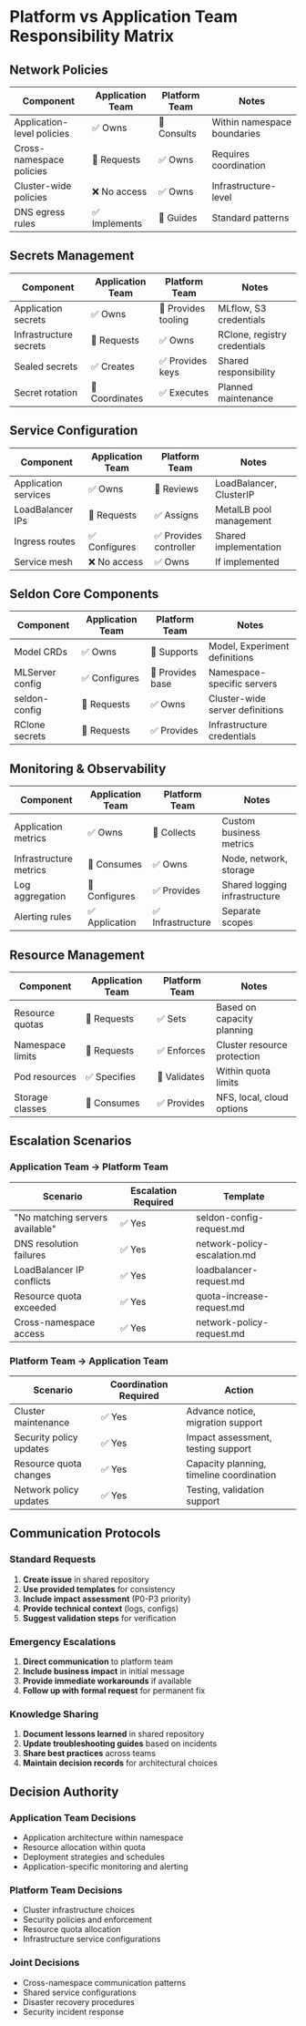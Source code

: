 # Platform vs Application Team Responsibility Matrix

## Network Policies

| Component | Application Team | Platform Team | Notes |
|-----------|------------------|---------------|-------|
| Application-level policies | ✅ Owns | 🤝 Consults | Within namespace boundaries |
| Cross-namespace policies | 🤝 Requests | ✅ Owns | Requires coordination |
| Cluster-wide policies | ❌ No access | ✅ Owns | Infrastructure-level |
| DNS egress rules | ✅ Implements | 🤝 Guides | Standard patterns |

## Secrets Management

| Component | Application Team | Platform Team | Notes |
|-----------|------------------|---------------|-------|
| Application secrets | ✅ Owns | 🤝 Provides tooling | MLflow, S3 credentials |
| Infrastructure secrets | 🤝 Requests | ✅ Owns | RClone, registry credentials |
| Sealed secrets | ✅ Creates | ✅ Provides keys | Shared responsibility |
| Secret rotation | 🤝 Coordinates | ✅ Executes | Planned maintenance |

## Service Configuration

| Component | Application Team | Platform Team | Notes |
|-----------|------------------|---------------|-------|
| Application services | ✅ Owns | 🤝 Reviews | LoadBalancer, ClusterIP |
| LoadBalancer IPs | 🤝 Requests | ✅ Assigns | MetalLB pool management |
| Ingress routes | ✅ Configures | ✅ Provides controller | Shared implementation |
| Service mesh | ❌ No access | ✅ Owns | If implemented |

## Seldon Core Components

| Component | Application Team | Platform Team | Notes |
|-----------|------------------|---------------|-------|
| Model CRDs | ✅ Owns | 🤝 Supports | Model, Experiment definitions |
| MLServer config | ✅ Configures | 🤝 Provides base | Namespace-specific servers |
| seldon-config | 🤝 Requests | ✅ Owns | Cluster-wide server definitions |
| RClone secrets | 🤝 Requests | ✅ Provides | Infrastructure credentials |

## Monitoring & Observability

| Component | Application Team | Platform Team | Notes |
|-----------|------------------|---------------|-------|
| Application metrics | ✅ Owns | 🤝 Collects | Custom business metrics |
| Infrastructure metrics | 🤝 Consumes | ✅ Owns | Node, network, storage |
| Log aggregation | 🤝 Configures | ✅ Provides | Shared logging infrastructure |
| Alerting rules | ✅ Application | ✅ Infrastructure | Separate scopes |

## Resource Management

| Component | Application Team | Platform Team | Notes |
|-----------|------------------|---------------|-------|
| Resource quotas | 🤝 Requests | ✅ Sets | Based on capacity planning |
| Namespace limits | 🤝 Requests | ✅ Enforces | Cluster resource protection |
| Pod resources | ✅ Specifies | 🤝 Validates | Within quota limits |
| Storage classes | 🤝 Consumes | ✅ Provides | NFS, local, cloud options |

## Escalation Scenarios

### Application Team → Platform Team

| Scenario | Escalation Required | Template |
|----------|-------------------|----------|
| "No matching servers available" | ✅ Yes | seldon-config-request.md |
| DNS resolution failures | ✅ Yes | network-policy-escalation.md |
| LoadBalancer IP conflicts | ✅ Yes | loadbalancer-request.md |
| Resource quota exceeded | ✅ Yes | quota-increase-request.md |
| Cross-namespace access | ✅ Yes | network-policy-request.md |

### Platform Team → Application Team

| Scenario | Coordination Required | Action |
|----------|---------------------|---------|
| Cluster maintenance | ✅ Yes | Advance notice, migration support |
| Security policy updates | ✅ Yes | Impact assessment, testing support |
| Resource quota changes | ✅ Yes | Capacity planning, timeline coordination |
| Network policy updates | ✅ Yes | Testing, validation support |

## Communication Protocols

### Standard Requests
1. **Create issue** in shared repository
2. **Use provided templates** for consistency
3. **Include impact assessment** (P0-P3 priority)
4. **Provide technical context** (logs, configs)
5. **Suggest validation steps** for verification

### Emergency Escalations
1. **Direct communication** to platform team
2. **Include business impact** in initial message
3. **Provide immediate workarounds** if available
4. **Follow up with formal request** for permanent fix

### Knowledge Sharing
1. **Document lessons learned** in shared repository
2. **Update troubleshooting guides** based on incidents
3. **Share best practices** across teams
4. **Maintain decision records** for architectural choices

## Decision Authority

### Application Team Decisions
- Application architecture within namespace
- Resource allocation within quota
- Deployment strategies and schedules
- Application-specific monitoring and alerting

### Platform Team Decisions  
- Cluster infrastructure choices
- Security policies and enforcement
- Resource quota allocation
- Infrastructure service configurations

### Joint Decisions
- Cross-namespace communication patterns
- Shared service configurations
- Disaster recovery procedures
- Security incident response